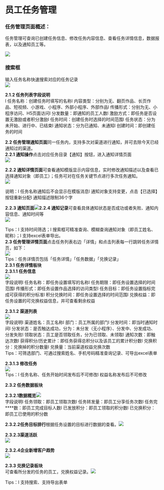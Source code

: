 # 员工任务管理

###  **任务管理页面概述：**

任务管理可查询已创建任务信息、修改任务内容信息、查看任务详情信息，数据报表，以及通知员工等。  
  
![](http://bbscdn.rabbitpre.com/data/attachment/forum/201907/22/230837q9ii7d24xjatp9pp.png)

### **搜索框**

输入任务名称快速搜索对应的任务记录  
![](http://bbscdn.rabbitpre.com/data/attachment/forum/201907/22/230849u9xgegghtbnh7yhg.png)  
  
**2.1.2 任务列表字段说明**  
l   任务名称：创建任务时填写的名称l   内容类型：分别为无、翻页作品、长页作品、短视频、小游戏、小程序、外部小程序、外部作品l   传播形式：分别为无、小程序访问、H5页面访问l   分发数量：即通知的员工人数l   激励方式：即任务是否设置无激励或者积分激励l   任务时间：创建任务时选择的时间范围l   任务状态：分为未开始、进行中、已结束l   通知状态：分为已通知、未通知l   创建时间：即创建任务的时间  
  
**2.2 任务管理通知页面**同一任务内，支持多次对渠道进行通知，并可去除今天已经通知过的渠道。  
**2.2.1 通知操作**点击对应任务目录【通知】按钮，进入通知详情页面  
![](http://bbscdn.rabbitpre.com/data/attachment/forum/201907/22/230900pu290w7l97l999nr.png)  
  
**2.2.2 通知详情页面**可查看通知模版显示内容信息，实时修改通知描述以及查看已选择通知对象（即员工）；任务可对在任务关键节点进行多次任务通知。  
![](http://bbscdn.rabbitpre.com/data/attachment/forum/201907/22/230911xckaakt3karb2nc4.png)  
  
说明：l   任务名称通知后不会显示在模版消息l   通知对象支持变更，点击【已选择】按钮重新分配l   通知描述限制36个字  
  
**2.2.3 通知页面**![](http://bbscdn.rabbitpre.com/data/attachment/forum/201907/22/230922kloh7i779h8kwuld.png)**2.2.4 通知记录**可查看具体通知状态是否成功或者失败、通知内容信息、通知时间等  
![](http://bbscdn.rabbitpre.com/data/attachment/forum/201907/22/231343ptureau4ztuzt1ct.png)  
  
Tips：l   支持时间筛选；l   搜索框可精准查询、模糊查询通知对象（即员工姓名、昵称）；l   支持excel表单导出。  
**2.3 任务管理详情页面**点击任务列表右边「详情」和点击列表每一行跳转任务详情页，如下：  
![](http://bbscdn.rabbitpre.com/data/attachment/forum/201907/23/011621leljw0luhv0lbmzt.png)  
Tips：任务详情页包括「任务详情」「任务数据」「兑换记录」  
**2.3.1 任务详情板块**  
**2.3.1.1   任务信息**  
![](http://bbscdn.rabbitpre.com/data/attachment/forum/201907/23/011634y1l751iz51znj666.png)  
字段说明l   任务名称：即任务设置填写的名称l   任务期限：即任务设置选择的时间范围l   传播形式：即任务设置作品选择的访问类型l   任务目标：即任务设置指标完成可获得的积分标准l   积分兑换时间：即任务设置选择的时间范围l   兑换权益：即任务设置的可兑换权益信息，并可查看剩余权益  
  
  
  
**2.3.1.2  渠道列表**  
![](http://bbscdn.rabbitpre.com/data/attachment/forum/201907/23/011651q3f8wf8stnw8ajw1.png)  
字段说明l   渠道姓名：员工名称l   部门：员工所属的部门l   分发时间：即当时通知时间l   分发状态：是否触达成功，分为：未分发（无小程序）、分发中、分发成功、分发失败l   领取状态：员工是否领取任务，分为已领取、未领取l   通知次数：即触达次数l   获得积分/历史累计：即任务获得总积分以及该员工的累计积分数l   兑换积分：兑换掉的积分数量l   兑换量：当前渠道权益兑换次数  
Tips：可筛选部门、可通过搜索姓名、手机号码精准查询记录、可导出excel表单  
  
  
**2.3.1.3  修改任务**  
![](http://bbscdn.rabbitpre.com/data/attachment/forum/201907/23/011706qumhwmyq6zbjuqpq.png)  
Tips：l   任务名称、任务开始时间发布后不可修改l   权益名称发布后不可修改  
  
  
**2.3.2 任务数据板块**  
  
**2.3.2.1数据概览**![](http://bbscdn.rabbitpre.com/data/attachment/forum/201907/23/012503mf9myz576t8460im.png)  
字段说明l   任务领取：即员工领取次数l   任务转发量：即员工分享任务次数l   任务完\*\*\*\*数：即员工完成目标人数l   已发放积分：即员工领取的积分数l   已兑换积分：即员工已使用的积分数  
  
  
**2.3.2.2任务目标排行**根据任务设置的目标进行数据的查看。![](http://bbscdn.rabbitpre.com/data/attachment/forum/201907/23/011756mq5swndl75bhq11e.png)  
  
  
  
**2.3.2.3渠道活跃**  
![](http://bbscdn.rabbitpre.com/data/attachment/forum/201907/23/012230u3xvikdalodh6igk.png)  
  
**2.3.2.4企业新增客户趋势**  
![](http://bbscdn.rabbitpre.com/data/attachment/forum/201907/23/011847hmeeegrpjmbyc9zz.png)  
  
**2.3.3 兑换记录板块**  
可查看所分发的任务的员工，兑换权益记录。![](http://bbscdn.rabbitpre.com/data/attachment/forum/201907/23/011835f31vl0hcbtxhv0xh.png)  
  
Tips：l   支持搜索、支持导出表单  


